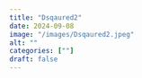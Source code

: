 ```yaml
---
title: "Dsqaured2"
date: 2024-09-08
image: "/images/Dsqaured2.jpeg"
alt: ""
categories: [""]
draft: false
---
```

